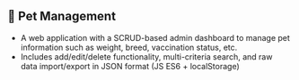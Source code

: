## 🐾 Pet Management
- A web application with a SCRUD-based admin dashboard to manage pet information such as weight, breed, vaccination status, etc. 
- Includes add/edit/delete functionality, multi-criteria search, and raw data import/export in JSON format (JS ES6 + localStorage)

